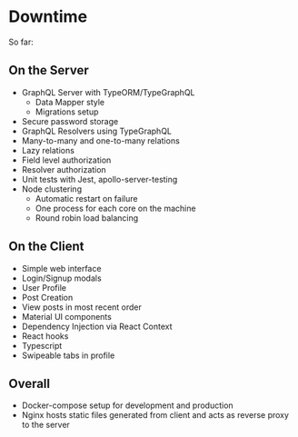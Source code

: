 # Downtime

So far:

## On the Server

- GraphQL Server with TypeORM/TypeGraphQL
  - Data Mapper style
  - Migrations setup
- Secure password storage
- GraphQL Resolvers using TypeGraphQL
- Many-to-many and one-to-many relations
- Lazy relations
- Field level authorization
- Resolver authorization
- Unit tests with Jest, apollo-server-testing
- Node clustering
  - Automatic restart on failure
  - One process for each core on the machine
  - Round robin load balancing

## On the Client

- Simple web interface
- Login/Signup modals
- User Profile
- Post Creation
- View posts in most recent order
- Material UI components
- Dependency Injection via React Context
- React hooks
- Typescript
- Swipeable tabs in profile

## Overall

- Docker-compose setup for development and production
- Nginx hosts static files generated from client and acts as reverse proxy to the server
